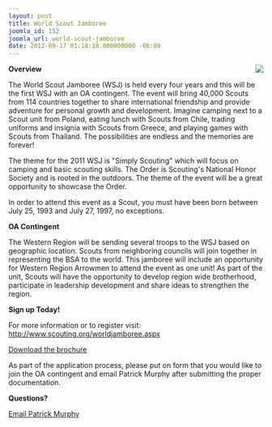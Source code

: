 ```yaml
---
layout: post
title: World Scout Jamboree
joomla_id: 152
joomla_url: world-scout-jamboree
date: 2012-09-17 01:18:18.000000000 -06:00
---
```

<p>
<a href="http://www.scouting.org/worldjamboree.aspx" target="_blank"><img src="images/2011wsj.jpg" align="right" border="0"></a>
<b>Overview</b></p>

<p>The World Scout Jamboree (WSJ) is held every four years and this will be the first WSJ with an OA contingent.  The event will bring 40,000 Scouts from 114 countries together to share international friendship and provide adventure for personal growth and development.  Imagine camping next to a Scout unit from Poland, eating lunch with Scouts from Chile, trading uniforms and insignia with Scouts from Greece, and playing games with Scouts from Thailand.  The possibilities are endless and the memories are forever!</p>

<p>The theme for the 2011 WSJ is "Simply Scouting" which will focus on camping and basic scouting skills.  The Order is Scouting's National Honor Society and is rooted in the outdoors.  The theme of the event will be a great opportunity to showcase the Order.</p>

<p>In order to attend this event as a Scout, you must have been born between July 25, 1993 and July 27, 1997, no exceptions.</p>

<p><b>OA Contingent</b></p>

<p>The Western Region will be sending several troops to the WSJ based on geographic location.  Scouts from neighboring councils will join together in representing the BSA to the world.  This jamboree will include an opportunity for Western Region Arrowmen to attend the event as one unit!  As part of the unit, Scouts will have the opportunity to develop region wide brotherhood, participate in leadership development and share ideas to strengthen the region.</p>

<p><b>Sign up Today!</b></p>

<p>For more information or to register visit:  <a href="http://www.scouting.org/worldjamboree.aspx" target="_blank">http://www.scouting.org/worldjamboree.aspx</a></p>
<p><a href="downloads/Promo_Brochure_-130-005.pdf" target="_blank">Download the brochure</a></p>

<p>As part of the application process, please put on form that you would like to join the OA contingent and email Patrick Murphy after submitting the proper documentation.</p>

<p><b>Questions?</b></p>

<p><a href="contact?MailTo=OA World Jamboree Coordinator (Patrick Murphy)">Email Patrick Murphy</a></p>
